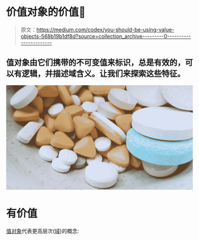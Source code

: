 # 价值对象的价值💊

> 原文：<https://medium.com/codex/you-should-be-using-value-objects-568b19b1df8d?source=collection_archive---------0----------------------->

## 值对象由它们携带的不可变值来标识，总是有效的，可以有逻辑，并描述域含义。让我们来探索这些特征。

![](img/8c96722c077c0dd9707b7ffbb19a21b3.png)

# 有价值

[值对象](https://en.wikipedia.org/wiki/Value_object)代表更高层次([域](/codex/clean-architecture-for-dummies-df6561d42c94))的概念: